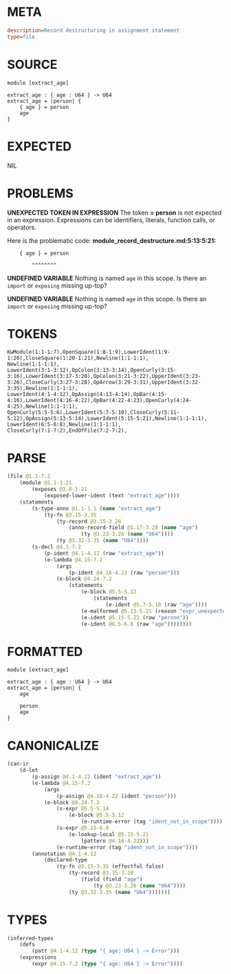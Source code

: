 # META
~~~ini
description=Record destructuring in assignment statement
type=file
~~~
# SOURCE
~~~roc
module [extract_age]

extract_age : { age : U64 } -> U64
extract_age = |person| {
    { age } = person
    age
}
~~~
# EXPECTED
NIL
# PROBLEMS
**UNEXPECTED TOKEN IN EXPRESSION**
The token **= person** is not expected in an expression.
Expressions can be identifiers, literals, function calls, or operators.

Here is the problematic code:
**module_record_destructure.md:5:13:5:21:**
```roc
    { age } = person
```
            ^^^^^^^^


**UNDEFINED VARIABLE**
Nothing is named `age` in this scope.
Is there an `import` or `exposing` missing up-top?

**UNDEFINED VARIABLE**
Nothing is named `age` in this scope.
Is there an `import` or `exposing` missing up-top?

# TOKENS
~~~zig
KwModule(1:1-1:7),OpenSquare(1:8-1:9),LowerIdent(1:9-1:20),CloseSquare(1:20-1:21),Newline(1:1-1:1),
Newline(1:1-1:1),
LowerIdent(3:1-3:12),OpColon(3:13-3:14),OpenCurly(3:15-3:16),LowerIdent(3:17-3:20),OpColon(3:21-3:22),UpperIdent(3:23-3:26),CloseCurly(3:27-3:28),OpArrow(3:29-3:31),UpperIdent(3:32-3:35),Newline(1:1-1:1),
LowerIdent(4:1-4:12),OpAssign(4:13-4:14),OpBar(4:15-4:16),LowerIdent(4:16-4:22),OpBar(4:22-4:23),OpenCurly(4:24-4:25),Newline(1:1-1:1),
OpenCurly(5:5-5:6),LowerIdent(5:7-5:10),CloseCurly(5:11-5:12),OpAssign(5:13-5:14),LowerIdent(5:15-5:21),Newline(1:1-1:1),
LowerIdent(6:5-6:8),Newline(1:1-1:1),
CloseCurly(7:1-7:2),EndOfFile(7:2-7:2),
~~~
# PARSE
~~~clojure
(file @1.1-7.2
	(module @1.1-1.21
		(exposes @1.8-1.21
			(exposed-lower-ident (text "extract_age"))))
	(statements
		(s-type-anno @1.1-1.1 (name "extract_age")
			(ty-fn @3.15-3.35
				(ty-record @3.15-3.28
					(anno-record-field @3.17-3.28 (name "age")
						(ty @3.23-3.26 (name "U64"))))
				(ty @3.32-3.35 (name "U64"))))
		(s-decl @4.1-7.2
			(p-ident @4.1-4.12 (raw "extract_age"))
			(e-lambda @4.15-7.2
				(args
					(p-ident @4.16-4.22 (raw "person")))
				(e-block @4.24-7.2
					(statements
						(e-block @5.5-5.12
							(statements
								(e-ident @5.7-5.10 (raw "age"))))
						(e-malformed @5.13-5.21 (reason "expr_unexpected_token"))
						(e-ident @5.15-5.21 (raw "person"))
						(e-ident @6.5-6.8 (raw "age"))))))))
~~~
# FORMATTED
~~~roc
module [extract_age]

extract_age : { age : U64 } -> U64
extract_age = |person| {
	age
	
	person
	age
}
~~~
# CANONICALIZE
~~~clojure
(can-ir
	(d-let
		(p-assign @4.1-4.12 (ident "extract_age"))
		(e-lambda @4.15-7.2
			(args
				(p-assign @4.16-4.22 (ident "person")))
			(e-block @4.24-7.2
				(s-expr @5.5-5.14
					(e-block @5.5-5.12
						(e-runtime-error (tag "ident_not_in_scope"))))
				(s-expr @5.15-6.8
					(e-lookup-local @5.15-5.21
						(pattern @4.16-4.22)))
				(e-runtime-error (tag "ident_not_in_scope"))))
		(annotation @4.1-4.12
			(declared-type
				(ty-fn @3.15-3.35 (effectful false)
					(ty-record @3.15-3.28
						(field (field "age")
							(ty @3.23-3.26 (name "U64"))))
					(ty @3.32-3.35 (name "U64")))))))
~~~
# TYPES
~~~clojure
(inferred-types
	(defs
		(patt @4.1-4.12 (type "{ age: U64 } -> Error")))
	(expressions
		(expr @4.15-7.2 (type "{ age: U64 } -> Error"))))
~~~
